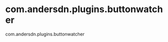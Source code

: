 com.andersdn.plugins.buttonwatcher
==================================

com.andersdn.plugins.buttonwatcher
